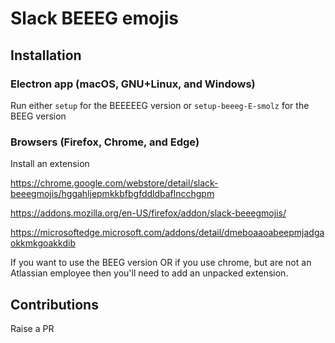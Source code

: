 # Slack BEEEG emojis
## Installation
### Electron app (macOS, GNU+Linux, and Windows)
Run either `setup` for the BEEEEEG version or `setup-beeeg-E-smolz` for the BEEG version
### Browsers (Firefox, Chrome, and Edge)
Install an extension

https://chrome.google.com/webstore/detail/slack-beeegmojis/hggahljepmkkbfbgfddldbaflncchgpm

https://addons.mozilla.org/en-US/firefox/addon/slack-beeegmojis/

https://microsoftedge.microsoft.com/addons/detail/dmeboaaoabeepmjadgaokkmkgoakkdib

If you want to use the BEEG version OR if you use chrome, but are not an Atlassian employee then you'll need to add an unpacked extension.
## Contributions
Raise a PR
